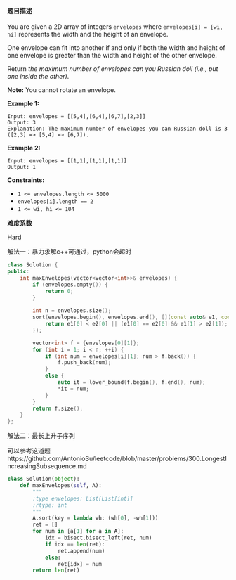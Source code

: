#### **题目描述**

You are given a 2D array of integers `envelopes` where `envelopes[i] = [wi, hi]` represents the width and the height of an envelope.

One envelope can fit into another if and only if both the width and height of one envelope is greater than the width and height of the other envelope.

Return *the maximum number of envelopes can you Russian doll (i.e., put one inside the other)*.

**Note:** You cannot rotate an envelope.

 

**Example 1:**

```
Input: envelopes = [[5,4],[6,4],[6,7],[2,3]]
Output: 3
Explanation: The maximum number of envelopes you can Russian doll is 3 ([2,3] => [5,4] => [6,7]).
```

**Example 2:**

```
Input: envelopes = [[1,1],[1,1],[1,1]]
Output: 1
```

 

**Constraints:**

- `1 <= envelopes.length <= 5000`
- `envelopes[i].length == 2`
- `1 <= wi, hi <= 104`

**难度系数**    

Hard

解法一：暴力求解c++可通过，python会超时

```c++
class Solution {
public:
    int maxEnvelopes(vector<vector<int>>& envelopes) {
        if (envelopes.empty()) {
            return 0;
        }
        
        int n = envelopes.size();
        sort(envelopes.begin(), envelopes.end(), [](const auto& e1, const auto& e2) {
            return e1[0] < e2[0] || (e1[0] == e2[0] && e1[1] > e2[1]);
        });

        vector<int> f = {envelopes[0][1]};
        for (int i = 1; i < n; ++i) {
            if (int num = envelopes[i][1]; num > f.back()) {
                f.push_back(num);
            }
            else {
                auto it = lower_bound(f.begin(), f.end(), num);
                *it = num;
            }
        }
        return f.size();
    }
};

```

解法二：最长上升子序列

可以参考这道题https://github.com/AntonioSu/leetcode/blob/master/problems/300.LongestIncreasingSubsequence.md

```python
class Solution(object):
    def maxEnvelopes(self, A):
        """
        :type envelopes: List[List[int]]
        :rtype: int
        """
        A.sort(key = lambda wh: (wh[0], -wh[1]))
        ret = []
        for num in [a[1] for a in A]:
            idx = bisect.bisect_left(ret, num)
            if idx == len(ret):
                ret.append(num)
            else:
                ret[idx] = num
        return len(ret)
```

